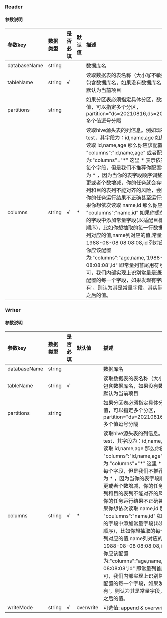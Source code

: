 ### Reader

#### 参数说明

| 参数key         | 数据类型    | 是否必填  | 默认值    |描述                                  |
| :-----          | :-----    | :-----   | :------  | :------                             |
| databaseName     | string   |          |          | 数据库名                              |
| tableName       | string    | √        |          | 读取数据表的表名称（大小写不敏感）, 可以包含数据库名，如果没有数据库名，数据库默认为当前项目          |
| partitions      | string    |          |          | 如果分区表必须指定具体分区，数组类型值，可以指定多个分区，partition="ds=20210816,ds=20210817", 多个值逗号分隔         |
| columns         | string    | √        | *        | 读取hive源头表的列信息。例如现在有表 test，其字段为：id,name,age 如果你想依次读取 id,name,age 那么你应该配置为: "columns":"id,name,age" 或者配置为:"columns"="*" 这里 * 表示依次读取表的每个字段，但是我们不推荐你配置抽取字段为 * ，因为当你的表字段顺序调整、类型变更或者个数增减，你的任务就会存在源头表列和目的表列不能对齐的风险，会直接导致你的任务运行结果不正确甚至运行失败。如果你想依次读取 name,id 那么你应该配置为: "coulumns":"name,id" 如果你想在源头抽取的字段中添加常量字段(以适配目标表的字段顺序)，比如你想抽取的每一行数据值为 age 列对应的值,name列对应的值,常量日期值1988-08-08 08:08:08,id 列对应的值 那么你应该配置为:"columns":"age,name,'1988-08-08 08:08:08',id" 即常量列首尾用符号' 包住即可，我们内部实现上识别常量是通过检查你配置的每一个字段，如果发现有字段首尾都有'，则认为其是常量字段，其实际值为去除' 之后的值。            |


### Writer

#### 参数说明

| 参数key         | 数据类型   | 是否必填  | 默认值     |描述                                  |
| :-----          | :-----   | :-----   | :------   | :------                             |
| databaseName    | string   |          |           | 数据库名                              |
| tableName       | string   | √        |           | 读取数据表的表名称（大小写不敏感）, 可以包含数据库名，如果没有数据库名，数据库默认为当前项目          |
| partitions      | string   |          |           | 如果分区表必须指定具体分区，数组类型值，可以指定多个分区，partition="ds=20210816,ds=20210817", 多个值逗号分隔         |
| columns         | string   | √        | *         | 读取hive源头表的列信息。例如现在有表 test，其字段为：id,name,age 如果你想依次读取 id,name,age 那么你应该配置为: "columns":"id,name,age" 或者配置为:"columns"="*" 这里 * 表示依次读取表的每个字段，但是我们不推荐你配置抽取字段为 * ，因为当你的表字段顺序调整、类型变更或者个数增减，你的任务就会存在源头表列和目的表列不能对齐的风险，会直接导致你的任务运行结果不正确甚至运行失败。如果你想依次读取 name,id 那么你应该配置为: "coulumns":"name,id" 如果你想在源头抽取的字段中添加常量字段(以适配目标表的字段顺序)，比如你想抽取的每一行数据值为 age 列对应的值,name列对应的值,常量日期值1988-08-08 08:08:08,id 列对应的值 那么你应该配置为:"columns":"age,name,'1988-08-08 08:08:08',id" 即常量列首尾用符号' 包住即可，我们内部实现上识别常量是通过检查你配置的每一个字段，如果发现有字段首尾都有'，则认为其是常量字段，其实际值为去除' 之后的值。            |
| writeMode       | string   | √        | overwrite | 可选值: append & overwrite |
